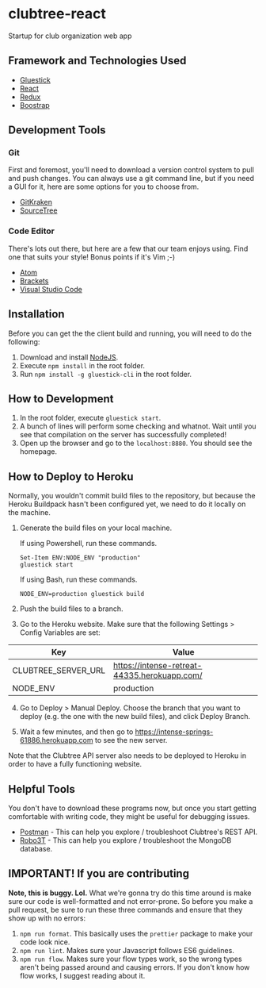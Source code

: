 # clubtree-react
Startup for club organization web app

## Framework and Technologies Used
* [Gluestick](https://github.com/TrueCar/gluestick)
* [React](https://reactjs.org/)
* [Redux](http://redux.js.org/)
* [Boostrap](http://getbootstrap.com/)

## Development Tools

### Git

First and foremost, you'll need to download a version control system to pull and push changes. You can always use a git command line, but if you need a GUI for it, here are some options for you to choose from.

* [GitKraken](https://www.gitkraken.com/)
* [SourceTree](https://www.sourcetreeapp.com/)

### Code Editor

There's lots out there, but here are a few that our team enjoys using. Find one that suits your style! Bonus points if it's Vim ;-)

* [Atom](https://atom.io/)
* [Brackets](http://brackets.io/)
* [Visual Studio Code](https://code.visualstudio.com/)

## Installation

Before you can get the the client build and running, you will need to do the following:

1. Download and install [NodeJS](https://nodejs.org/en/).
2. Execute `npm install` in the root folder.
3. Run `npm install -g gluestick-cli` in the root folder.

## How to Development

1. In the root folder, execute `gluestick start`.
2. A bunch of lines will perform some checking and whatnot. Wait until you see that compilation on the server has successfully completed!
3. Open up the browser and go to the `localhost:8880`. You should see the homepage.

## How to Deploy to Heroku

Normally, you wouldn't commit build files to the repository, but because the Heroku Buildpack hasn't been configured yet, we need to do it locally on the machine.

1. Generate the build files on your local machine.

    If using Powershell, run these commands.
    ```
    Set-Item ENV:NODE_ENV "production"
    gluestick start
    ```

    If using Bash, run these commands.
    ```
    NODE_ENV=production gluestick build
    ```

2. Push the build files to a branch.

3. Go to the Heroku website. Make sure that the following Settings > Config Variables are set:

| Key                 | Value                                        |
|---------------------|----------------------------------------------|
| CLUBTREE_SERVER_URL | https://intense-retreat-44335.herokuapp.com/ |
| NODE_ENV            | production                                   |

4. Go to Deploy > Manual Deploy. Choose the branch that you want to deploy (e.g. the one with the new build files), and click Deploy Branch.

5. Wait a few minutes, and then go to https://intense-springs-61886.herokuapp.com to see the new server.

Note that the Clubtree API server also needs to be deployed to Heroku in order to have a fully functioning website.

## Helpful Tools

You don't have to download these programs now, but once you start getting comfortable with writing code, they might be useful for debugging issues.

* [Postman](https://www.getpostman.com/) - This can help you explore / troubleshoot Clubtree's REST API.
* [Robo3T](https://robomongo.org/) - This can help you explore / troubleshoot the MongoDB database.

## IMPORTANT!  If you are contributing

**Note, this is buggy.  Lol.**
What we're gonna try do this time around is make sure our code is well-formatted and not error-prone.  So before you make a pull request, be sure to run these three commands and ensure that they show up with no errors:

1.  `npm run format`.  This basically uses the `prettier` package to make your code look nice.
2.  `npm run lint`.  Makes sure your Javascript follows ES6 guidelines.
3.  `npm run flow`.  Makes sure your flow types work, so the wrong types aren't being passed around and causing errors.  If you don't know how flow works, I suggest reading about it.

